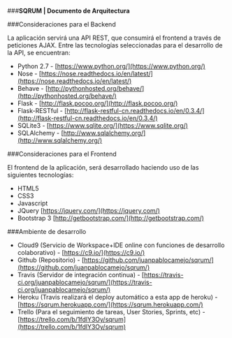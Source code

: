 ###**SQRUM | Documento de Arquitectura**

###Consideraciones para el Backend

La aplicación servirá una API REST, 
que consumirá el frontend a través de peticiones AJAX.
Entre las tecnologías seleccionadas para el desarrollo de la API,
se encuentran:
* Python 2.7 - [https://www.python.org/](https://www.python.org/)
* Nose - [https://nose.readthedocs.io/en/latest/](https://nose.readthedocs.io/en/latest/)
* Behave - [http://pythonhosted.org/behave/](http://pythonhosted.org/behave/)
* Flask - [http://flask.pocoo.org/](http://flask.pocoo.org/)
* Flask-RESTful - [http://flask-restful-cn.readthedocs.io/en/0.3.4/](http://flask-restful-cn.readthedocs.io/en/0.3.4/)
* SQLite3 - [https://www.sqlite.org/](https://www.sqlite.org/)
* SQLAlchemy - [http://www.sqlalchemy.org/](http://www.sqlalchemy.org/)

###Consideraciones para el Frontend

El frontend de la aplicación, será desarrollado haciendo uso de
las siguientes tecnologías:

* HTML5
* CSS3
* Javascript
* JQuery [https://jquery.com/](https://jquery.com/)
* Bootstrap 3 [http://getbootstrap.com/](http://getbootstrap.com/)

###Ambiente de desarrollo
* Cloud9 (Servicio de Workspace+IDE online con funciones de desarrollo colaborativo) - [https://c9.io/](https://c9.io/)
* Github (Repositorio) - [https://github.com/juanpablocamejo/sqrum/](https://github.com/juanpablocamejo/sqrum/)
* Travis (Servidor de integración continua) - [https://travis-ci.org/juanpablocamejo/sqrum/](https://travis-ci.org/juanpablocamejo/sqrum/)
* Heroku (Travis realizará el deploy automático a esta app de heroku) - [https://sqrum.herokuapp.com/](https://sqrum.herokuapp.com/)
* Trello (Para el seguimiento de tareas, User Stories, Sprints, etc) - [https://trello.com/b/1fdlY3Oy/sqrum](https://trello.com/b/1fdlY3Oy/sqrum)



